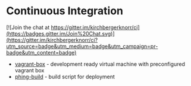 # Continuous Integration

[![Join the chat at https://gitter.im/kirchbergerknorr/ci](https://badges.gitter.im/Join%20Chat.svg)](https://gitter.im/kirchbergerknorr/ci?utm_source=badge&utm_medium=badge&utm_campaign=pr-badge&utm_content=badge)

- [vagrant-box](https://github.com/kirchbergerknorr/vagrant-box) - development ready virtual machine with preconfigured vagrant box
- [phing-build](https://github.com/kirchbergerknorr/phing-build) - build script for deployment
